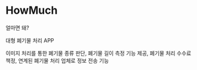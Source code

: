 # HowMuch

얼마면 돼?

대형 폐기물 처리 APP

이미지 처리를 통한 폐기물 종류 판단, 폐기물 길이 측정 기능 제공, 폐기물 처리 수수료 책정, 연계된 폐기물 처리 업체로 정보 전송 기능
